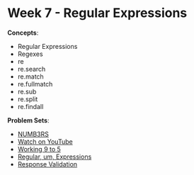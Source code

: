 # Week 7 - Regular Expressions

**Concepts**:
- Regular Expressions
- Regexes
- re
- re.search
- re.match
- re.fullmatch
- re.sub
- re.split
- re.findall

**Problem Sets**:

- [NUMB3RS]()
- [Watch on YouTube]()
- [Working 9 to 5]()
- [Regular, um, Expressions]()
- [Response Validation]()

